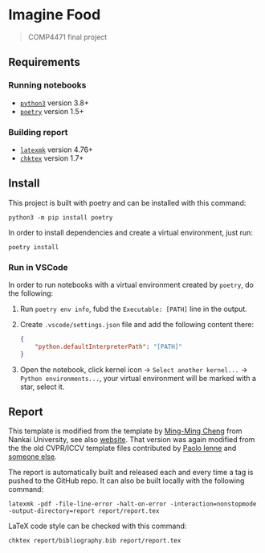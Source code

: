 # Imagine Food

> COMP4471 final project

## Requirements

### Running notebooks

- [`python3`](https://www.python.org/) version 3.8+
- [`poetry`](https://python-poetry.org/) version 1.5+

### Building report

- [`latexmk`](https://mg.readthedocs.io/latexmk.html) version 4.76+
- [`chktex`](https://www.nongnu.org/chktex/) version 1.7+

## Install

This project is built with poetry and can be installed with this command:

```shell
python3 -m pip install poetry
```

In order to install dependencies and create a virtual environment, just run:

```shell
poetry install
```

### Run in VSCode

In order to run notebooks with a virtual environment created by `poetry`, do the following:

1. Run `poetry env info`, fubd the `Executable: [PATH]` line in the output.
2. Create `.vscode/settings.json` file and add the following content there:

    ```json
    {
        "python.defaultInterpreterPath": "[PATH]"
    }
    ```

3. Open the notebook, click kernel icon -> `Select another kernel...` -> `Python environments...`, your virtual environment will be marked with a star, select it.

## Report

This template is modified from the template by [Ming-Ming Cheng](mailto:cmm_spam@nankai.edu.cn) from Nankai University, see also [website](https://github.com/MCG-NKU/CVPR_Template).
That version was again modified from the the old CVPR/ICCV template files contributed by [Paolo Ienne](mailto:Paolo.Ienne@di.epfl.ch) and [someone else](mailto:awf@acm.org).

The report is automatically built and released each and every time a tag is pushed to the GitHub repo.
It can also be built locally with the following command:

```shell
latexmk -pdf -file-line-error -halt-on-error -interaction=nonstopmode -output-directory=report report/report.tex
```

LaTeX code style can be checked with this command:

```shell
chktex report/bibliography.bib report/report.tex
```
